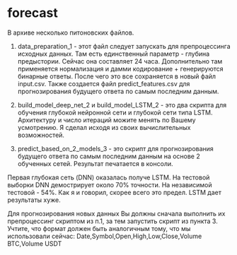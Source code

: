 # forecast
В архиве несколько питоновских файлов.
1) data_preparation_1 - этот файл следует запускать для препроцессинга исходных данных. Там есть единственный параметр - глубина предыстории. Сейчас она составляет 24 часа. Дополнительно там применяется нормализация и дамми кодирование + генерируются бинарные ответы. После чего  это все сохраняется в новый файл input.csv. Также создается файл predict_features.csv для прогнозирования будущего ответа по самым последним данным.

2) build_model_deep_net_2 и build_model_LSTM_2 - это два скрипта для обучения глубокой нейронной сети и глубокой сети типа LSTM. Архитектуру и число итераций можите менять по Вашему усмотрению. Я сделал исходя из своих вычислительных возможностей.

3) predict_based_on_2_models_3 - это скрипт для прогнозирования будущего ответа по самым последним данным на основе 2 обученных сетей. Результат печатается в консоли.

Первая глубокая сеть (DNN) оказалась получе LSTM.
На тестовой выборки DNN демострирует около 70% точности. На независимой тестовой - 54%. Как я и говорил, скорее всего это предел.
LSTM дает результаты хуже.

Для прогнозирования новых данных Вы должны сначала выполнить их препроцессинг скриптом из п.1, за тем запустить скрипт из пункта 3. Учтите, что формат должен быть аналогичным тому, что мы использовали сейчас: Date,Symbol,Open,High,Low,Close,Volume BTC,Volume USDT
